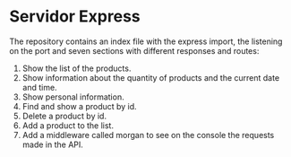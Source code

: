 # Servidor Express

The repository contains an index file with the express import, the listening on the port and seven sections with different responses and routes:

1. Show the list of the products.
2. Show information about the quantity of products and the current date and time.
3. Show personal information.
4. Find and show a product by id.
5. Delete a product by id.
6. Add a product to the list.
7. Add a middleware called morgan to see on the console the requests made in the API.
